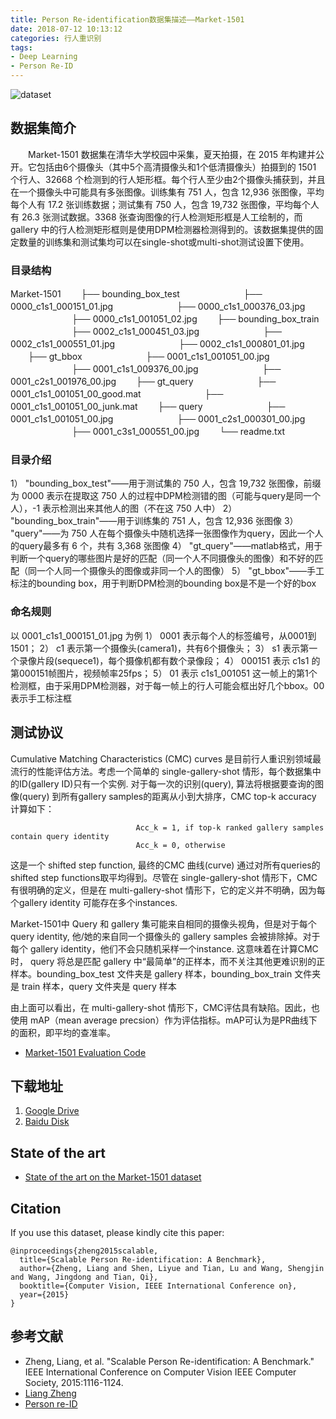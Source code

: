 ```yaml
---
title: Person Re-identification数据集描述——Market-1501
date: 2018-07-12 10:13:12
categories: 行人重识别
tags:
- Deep Learning
- Person Re-ID
---
```


![dataset](http://7xwh8v.com1.z0.glb.clouddn.com/18-7-12/87140649.jpg)

<!-- more -->

## 数据集简介

　　Market-1501 数据集在清华大学校园中采集，夏天拍摄，在 2015 年构建并公开。它包括由6个摄像头（其中5个高清摄像头和1个低清摄像头）拍摄到的 1501 个行人、32668 个检测到的行人矩形框。每个行人至少由2个摄像头捕获到，并且在一个摄像头中可能具有多张图像。训练集有 751 人，包含 12,936 张图像，平均每个人有 17.2 张训练数据；测试集有 750 人，包含 19,732 张图像，平均每个人有 26.3 张测试数据。3368 张查询图像的行人检测矩形框是人工绘制的，而 gallery 中的行人检测矩形框则是使用DPM检测器检测得到的。该数据集提供的固定数量的训练集和测试集均可以在single-shot或multi-shot测试设置下使用。

### 目录结构

Market-1501
　　├── bounding_box_test
　　　　　　　├── 0000_c1s1_000151_01.jpg
　　　　　　　├── 0000_c1s1_000376_03.jpg
　　　　　　　├── 0000_c1s1_001051_02.jpg
　　├── bounding_box_train
　　　　　　　├── 0002_c1s1_000451_03.jpg
　　　　　　　├── 0002_c1s1_000551_01.jpg
　　　　　　　├── 0002_c1s1_000801_01.jpg
　　├── gt_bbox
　　　　　　　├── 0001_c1s1_001051_00.jpg
　　　　　　　├── 0001_c1s1_009376_00.jpg
　　　　　　　├── 0001_c2s1_001976_00.jpg
　　├── gt_query
　　　　　　　├── 0001_c1s1_001051_00_good.mat
　　　　　　　├── 0001_c1s1_001051_00_junk.mat
　　├── query
　　　　　　　├── 0001_c1s1_001051_00.jpg
　　　　　　　├── 0001_c2s1_000301_00.jpg
　　　　　　　├── 0001_c3s1_000551_00.jpg
　　└── readme.txt

### 目录介绍

1） "bounding_box_test"——用于测试集的 750 人，包含 19,732 张图像，前缀为 0000 表示在提取这 750 人的过程中DPM检测错的图（可能与query是同一个人），-1 表示检测出来其他人的图（不在这 750 人中）
2） "bounding_box_train"——用于训练集的 751 人，包含 12,936 张图像
3） "query"——为 750 人在每个摄像头中随机选择一张图像作为query，因此一个人的query最多有 6 个，共有 3,368 张图像
4） "gt_query"——matlab格式，用于判断一个query的哪些图片是好的匹配（同一个人不同摄像头的图像）和不好的匹配（同一个人同一个摄像头的图像或非同一个人的图像）
5） "gt_bbox"——手工标注的bounding box，用于判断DPM检测的bounding box是不是一个好的box

### 命名规则

以 0001_c1s1_000151_01.jpg 为例
1） 0001 表示每个人的标签编号，从0001到1501；
2） c1 表示第一个摄像头(camera1)，共有6个摄像头；
3） s1 表示第一个录像片段(sequece1)，每个摄像机都有数个录像段；
4） 000151 表示 c1s1 的第000151帧图片，视频帧率25fps；
5） 01 表示 c1s1_001051 这一帧上的第1个检测框，由于采用DPM检测器，对于每一帧上的行人可能会框出好几个bbox。00 表示手工标注框

## 测试协议

Cumulative Matching Characteristics (CMC) curves 是目前行人重识别领域最流行的性能评估方法。考虑一个简单的 single-gallery-shot 情形，每个数据集中的ID(gallery ID)只有一个实例. 对于每一次的识别(query), 算法将根据要查询的图像(query) 到所有gallery samples的距离从小到大排序，CMC top-k accuracy 计算如下：

                                Acc_k = 1, if top-k ranked gallery samples contain query identity
                                Acc_k = 0, otherwise

这是一个 shifted step function, 最终的CMC 曲线(curve) 通过对所有queries的shifted step functions取平均得到。尽管在 single-gallery-shot 情形下，CMC 有很明确的定义，但是在 multi-gallery-shot 情形下，它的定义并不明确，因为每个gallery identity 可能存在多个instances.

Market-1501中 Query 和 gallery 集可能来自相同的摄像头视角，但是对于每个query identity, 他/她的来自同一个摄像头的 gallery samples 会被排除掉。对于每个 gallery identity，他们不会只随机采样一个instance. 这意味着在计算CMC时， query 将总是匹配 gallery 中“最简单”的正样本，而不关注其他更难识别的正样本。bounding_box_test 文件夹是 gallery 样本，bounding_box_train 文件夹是 train 样本，query 文件夹是 query 样本

由上面可以看出，在 multi-gallery-shot 情形下，CMC评估具有缺陷。因此，也使用 mAP（mean average precsion）作为评估指标。mAP可认为是PR曲线下的面积，即平均的查准率。

- [Market-1501 Evaluation Code](https://github.com/HejaBVB09/Market1501Evaluation)

## 下载地址

1. [Google Drive](https://drive.google.com/file/d/0B8-rUzbwVRk0c054eEozWG9COHM/view?usp=sharing)
2. [Baidu Disk](https://pan.baidu.com/s/1ntIi2Op)

## State of the art

- [State of the art on the Market-1501 dataset](http://www.liangzheng.org/Project/state_of_the_art_market1501.html)

## Citation

If you use this dataset, please kindly cite this paper:
```
@inproceedings{zheng2015scalable,
  title={Scalable Person Re-identification: A Benchmark},
  author={Zheng, Liang and Shen, Liyue and Tian, Lu and Wang, Shengjin and Wang, Jingdong and Tian, Qi},
  booktitle={Computer Vision, IEEE International Conference on},
  year={2015}
}
```

## 参考文献

- Zheng, Liang, et al. "Scalable Person Re-identification: A Benchmark." IEEE International Conference on Computer Vision IEEE Computer Society, 2015:1116-1124.
- [Liang Zheng](http://www.liangzheng.org/Project/project_reid.html)
- [Person re-ID](http://bigbrothersue.com/index.php/2017/12/20/person-re-id/)
